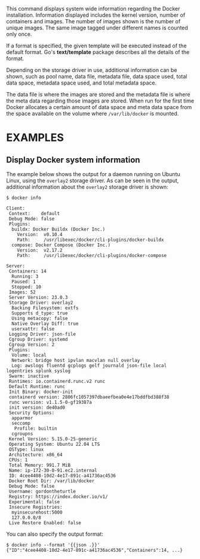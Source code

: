 This command displays system wide information regarding the Docker installation.
Information displayed includes the kernel version, number of containers and images.
The number of images shown is the number of unique images. The same image tagged
under different names is counted only once.

If a format is specified, the given template will be executed instead of the
default format. Go's **text/template** package
describes all the details of the format.

Depending on the storage driver in use, additional information can be shown, such
as pool name, data file, metadata file, data space used, total data space, metadata
space used, and total metadata space.

The data file is where the images are stored and the metadata file is where the
meta data regarding those images are stored. When run for the first time Docker
allocates a certain amount of data space and meta data space from the space
available on the volume where `/var/lib/docker` is mounted.

# EXAMPLES

## Display Docker system information

The example below shows the output for a daemon running on Ubuntu Linux,
using the `overlay2` storage driver. As can be seen in the output, additional
information about the `overlay2` storage driver is shown:

```console
$ docker info

Client:
 Context:    default
 Debug Mode: false
 Plugins:
  buildx: Docker Buildx (Docker Inc.)
    Version:  v0.10.4
    Path:     /usr/libexec/docker/cli-plugins/docker-buildx
  compose: Docker Compose (Docker Inc.)
    Version:  v2.17.2
    Path:     /usr/libexec/docker/cli-plugins/docker-compose

Server:
 Containers: 14
  Running: 3
  Paused: 1
  Stopped: 10
 Images: 52
 Server Version: 23.0.3
 Storage Driver: overlay2
  Backing Filesystem: extfs
  Supports d_type: true
  Using metacopy: false
  Native Overlay Diff: true
  userxattr: false
 Logging Driver: json-file
 Cgroup Driver: systemd
 Cgroup Version: 2
 Plugins:
  Volume: local
  Network: bridge host ipvlan macvlan null overlay
  Log: awslogs fluentd gcplogs gelf journald json-file local logentries splunk syslog
 Swarm: inactive
 Runtimes: io.containerd.runc.v2 runc
 Default Runtime: runc
 Init Binary: docker-init
 containerd version: 2806fc1057397dbaeefbea0e4e17bddfbd388f38
 runc version: v1.1.5-0-gf19387a
 init version: de40ad0
 Security Options:
  apparmor
  seccomp
   Profile: builtin
  cgroupns
 Kernel Version: 5.15.0-25-generic
 Operating System: Ubuntu 22.04 LTS
 OSType: linux
 Architecture: x86_64
 CPUs: 1
 Total Memory: 991.7 MiB
 Name: ip-172-30-0-91.ec2.internal
 ID: 4cee4408-10d2-4e17-891c-a41736ac4536
 Docker Root Dir: /var/lib/docker
 Debug Mode: false
 Username: gordontheturtle
 Registry: https://index.docker.io/v1/
 Experimental: false
 Insecure Registries:
  myinsecurehost:5000
  127.0.0.0/8
 Live Restore Enabled: false
```

You can also specify the output format:

    $ docker info --format '{{json .}}'
    {"ID":"4cee4408-10d2-4e17-891c-a41736ac4536","Containers":14, ...}
